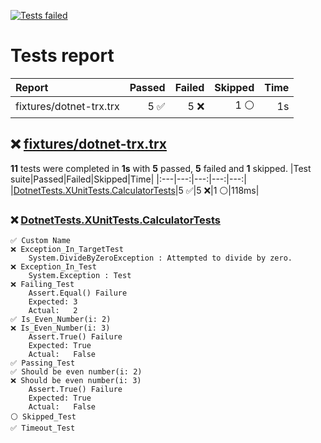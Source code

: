 [![Tests failed](https://img.shields.io/badge/tests-5%20passed%2C%205%20failed%2C%201%20skipped-critical)](#user-content-test-report)
# <a name="user-content-test-report"></a> Tests report
|Report|Passed|Failed|Skipped|Time|
|:---|---:|---:|---:|---:|
|fixtures/dotnet-trx.trx|5 ✅|5 ❌|1 ⚪|1s|
## ❌ <a id="user-content-r0" href="#r0">fixtures/dotnet-trx.trx</a>
**11** tests were completed in **1s** with **5** passed, **5** failed and **1** skipped.
|Test suite|Passed|Failed|Skipped|Time|
|:---|---:|---:|---:|---:|
|[DotnetTests.XUnitTests.CalculatorTests](#r0s0)|5 ✅|5 ❌|1 ⚪|118ms|
### ❌ <a id="user-content-r0s0" href="#r0s0">DotnetTests.XUnitTests.CalculatorTests</a>
```
✅ Custom Name
❌ Exception_In_TargetTest
	System.DivideByZeroException : Attempted to divide by zero.
❌ Exception_In_Test
	System.Exception : Test
❌ Failing_Test
	Assert.Equal() Failure
	Expected: 3
	Actual:   2
✅ Is_Even_Number(i: 2)
❌ Is_Even_Number(i: 3)
	Assert.True() Failure
	Expected: True
	Actual:   False
✅ Passing_Test
✅ Should be even number(i: 2)
❌ Should be even number(i: 3)
	Assert.True() Failure
	Expected: True
	Actual:   False
⚪ Skipped_Test
✅ Timeout_Test
```